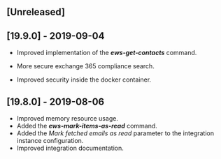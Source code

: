 ## [Unreleased]


## [19.9.0] - 2019-09-04
- Improved implementation of the ***ews-get-contacts*** command.
- More secure exchange 365 compliance search.

- Improved security inside the docker container.
## [19.8.0] - 2019-08-06
  - Improved memory resource usage.
  - Added the ***ews-mark-items-as-read*** command.
  - Added the *Mark fetched emails as read* parameter to the integration instance configuration. 
  - Improved integration documentation.

